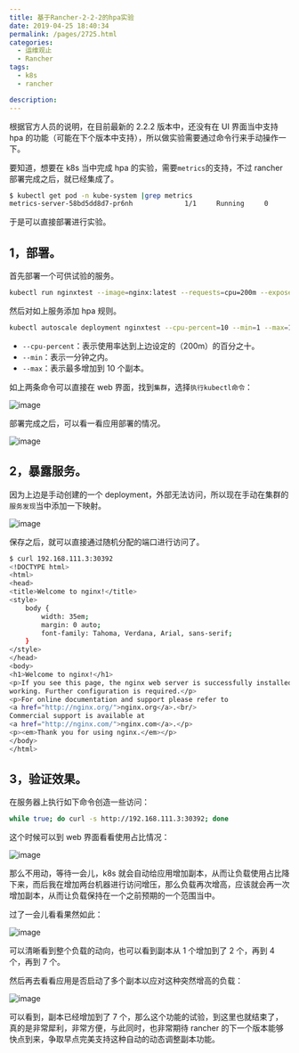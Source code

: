 ```yaml
---
title: 基于Rancher-2-2-2的hpa实验
date: 2019-04-25 18:40:34
permalink: /pages/2725.html
categories: 
  - 运维观止
  - Rancher
tags: 
  - k8s
  - rancher

description: 
---
```


根据官方人员的说明，在目前最新的 2.2.2 版本中，还没有在 UI 界面当中支持 hpa 的功能（可能在下个版本中支持），所以做实验需要通过命令行来手动操作一下。

要知道，想要在 k8s 当中完成 hpa 的实验，需要`metrics`的支持，不过 rancher 部署完成之后，就已经集成了。

```sh
$ kubectl get pod -n kube-system |grep metrics
metrics-server-58bd5dd8d7-pr6nh             1/1     Running     0          6h50m
```

于是可以直接部署进行实验。

## 1，部署。

首先部署一个可供试验的服务。

```sh
kubectl run nginxtest --image=nginx:latest --requests=cpu=200m --expose --port=80
```

然后对如上服务添加 hpa 规则。

```sh
kubectl autoscale deployment nginxtest --cpu-percent=10 --min=1 --max=10
```

- `--cpu-percent`：表示使用率达到上边设定的（200m）的百分之十。
- `--min`：表示一分钟之内。
- `--max`：表示最多增加到 10 个副本。

如上两条命令可以直接在 web 界面，找到`集群`，选择`执行kubectl命令`：

![image](http://t.eryajf.net/imgs/2021/09/e139b749a9552d34.jpg)

部署完成之后，可以看一看应用部署的情况。

![image](http://t.eryajf.net/imgs/2021/09/0e1773e39a06f184.jpg)

## 2，暴露服务。

因为上边是手动创建的一个 deployment，外部无法访问，所以现在手动在集群的`服务发现`当中添加一下映射。

![image](http://t.eryajf.net/imgs/2021/09/8a606ef38d093abd.jpg)

保存之后，就可以直接通过随机分配的端口进行访问了。

```sh
$ curl 192.168.111.3:30392
<!DOCTYPE html>
<html>
<head>
<title>Welcome to nginx!</title>
<style>
    body {
        width: 35em;
        margin: 0 auto;
        font-family: Tahoma, Verdana, Arial, sans-serif;
    }
</style>
</head>
<body>
<h1>Welcome to nginx!</h1>
<p>If you see this page, the nginx web server is successfully installed and
working. Further configuration is required.</p>
<p>For online documentation and support please refer to
<a href="http://nginx.org/">nginx.org</a>.<br/>
Commercial support is available at
<a href="http://nginx.com/">nginx.com</a>.</p>
<p><em>Thank you for using nginx.</em></p>
</body>
</html>
```

## 3，验证效果。

在服务器上执行如下命令创造一些访问：

```sh
while true; do curl -s http://192.168.111.3:30392; done
```

这个时候可以到 web 界面看看使用占比情况：

![image](http://t.eryajf.net/imgs/2021/09/66270f137e2d5aff.jpg)

那么不用动，等待一会儿，k8s 就会自动给应用增加副本，从而让负载使用占比降下来，而后我在增加两台机器进行访问增压，那么负载再次增高，应该就会再一次增加副本，从而让负载保持在一个之前预期的一个范围当中。

过了一会儿看看果然如此：

![image](http://t.eryajf.net/imgs/2021/09/93e2cd668e6165a2.jpg)

可以清晰看到整个负载的动向，也可以看到副本从 1 个增加到了 2 个，再到 4 个，再到 7 个。

然后再去看看应用是否启动了多个副本以应对这种突然增高的负载：

![image](http://t.eryajf.net/imgs/2021/09/5656c868e3597de4.jpg)

可以看到，副本已经增加到了 7 个，那么这个功能的试验，到这里也就结束了，真的是非常犀利，非常方便，与此同时，也非常期待 rancher 的下一个版本能够快点到来，争取早点完美支持这种自动的动态调整副本功能。
